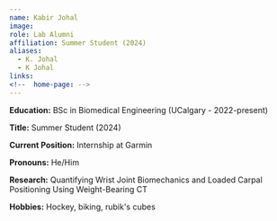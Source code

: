 ```yaml
---
name: Kabir Johal
image: 
role: Lab Alumni
affiliation: Summer Student (2024)
aliases:
  - K. Johal
  - K Johal
links:
<!--  home-page: -->
---
```

**Education:** 
BSc in Biomedical Engineering (UCalgary - 2022-present)  

**Title:** 
Summer Student (2024)

**Current Position:**
Internship at Garmin

**Pronouns:** He/Him

**Research:** Quantifying Wrist Joint Biomechanics and Loaded Carpal Positioning Using Weight-Bearing CT

**Hobbies:** Hockey, biking, rubik's cubes
